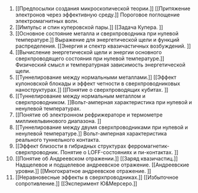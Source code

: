 
1) [[Предпосылки создания микроскопической теории.]] [[Притяжение электронов через эффективную среду.]] Пороговое поглощение электромагнитных волн.  
2) [[Импульс и спин куперовской пары.]] [[Задача Купера.  ]]
3) [[Основное состояние металла и сверхпроводника при нулевой температуре.]] Выражение для энергетической щели и функций распределения. [[Энергия и спектр квазичастичных возбуждений.  ]]
4) [[Вычисление энергетической щели и энергии основного сверхпроводящего состояния при нулевой температуре.]] Физический смысл и температурная зависимость энергетической щели.  
5) [[Туннелирование между нормальными металлами.]] [[Эффект кулоновской блокады и эффект четности в сверхпроводниковых наноструктурах.]] [[Понятие о сверхпроводящих кубитах.  ]]
6) [[Туннелирование между нормальным металлом и сверхпроводником. ]]Вольт-амперная характеристика при нулевой и ненулевой температурах.  
7) [[Понятие об электронном рефрижераторе и термометре милликельвинового диапазона.  ]]
8) [[Туннелирование между двумя сверхпроводниками при нулевой и ненулевой температуре.]] Вольт-амперная характеристика реального туннельного контакта.  
9) [[Эффект близости в гибридных структурах ферромагнетик-сверхпроводник. Понятие о LOFF-состояниях и пи-контактах.  ]]
10) [[Понятие об Андреевском отражении.]] [[Заряд квазичастиц.]] Надщелевое и подщелевое андреевское отражение. [[Андреевские уровни.]] [[Многократное андреевское отражение.  ]]
11) [[Неравновесные эффекты в сверхпроводниках.]] [[Избыточное сопротивление.]] [[Эксперимент Ю&Мерсеро.]]





